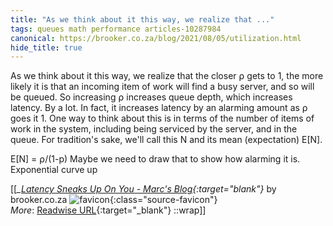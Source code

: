 ```yaml
---
title: "As we think about it this way, we realize that ..."
tags: queues math performance articles-10287984
canonical: https://brooker.co.za/blog/2021/08/05/utilization.html
hide_title: true
---
```


As we think about it this way, we realize that the closer ⍴ gets to 1, the more likely it is that an incoming item of work will find a busy server, and so will be queued. So increasing ⍴ increases queue depth, which increases latency. By a lot. In fact, it increases latency by an alarming amount as ⍴ goes it 1. One way to think about this is in terms of the number of items of work in the system, including being serviced by the server, and in the queue. For tradition's sake, we'll call this N and its mean (expectation) E[N].

E[N] = ⍴/(1-p)
Maybe we need to draw that to show how alarming it is.
Exponential curve up


[[<cite>_[Latency Sneaks Up On You - Marc's Blog](https://brooker.co.za/blog/2021/08/05/utilization.html){:target="_blank"}_</cite> by brooker.co.za ![favicon](https://s2.googleusercontent.com/s2/favicons?domain=brooker.co.za){:class="source-favicon"}<br>
_More_: [Readwise URL](https://readwise.io/open/209747598){:target="_blank"}
::wrap]]